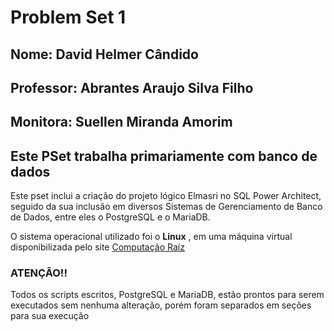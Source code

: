 # Problem Set 1
## Nome: David Helmer Cândido
## Professor: Abrantes Araujo Silva Filho
## Monitora: Suellen Miranda Amorim

## Este PSet trabalha primariamente com banco de dados
Este pset inclui a criação do projeto lógico Elmasri no SQL Power Architect, seguido da sua inclusão em diversos Sistemas de Gerenciamento de Banco de Dados,
entre eles o PostgreSQL e o MariaDB.

O sistema operacional utilizado foi o **Linux** , em uma máquina virtual disponibilizada pelo site [Computação Raíz](https://www.computacaoraiz.com.br/2022/03/17/maquina-virtual-para-o-estudo-de-sistemas-de-gerenciamento-de-bancos-de-dados-db-server/)

### ATENÇÃO!!
Todos os scripts escritos, PostgreSQL e MariaDB, estão prontos para serem executados sem nenhuma alteração, porém foram separados em seções para sua execução
